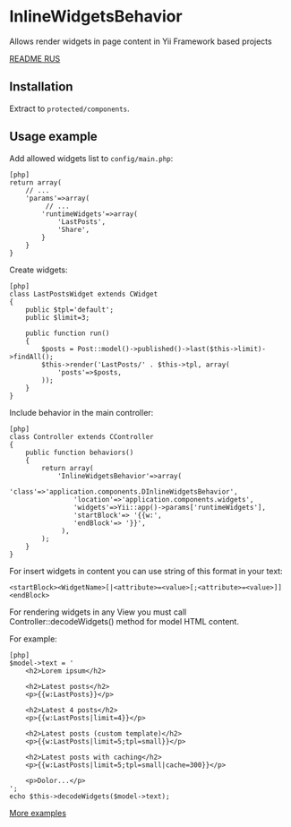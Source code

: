 InlineWidgetsBehavior
==========================
Allows render widgets in page content in Yii Framework based projects

[README RUS](http://www.elisdn.ru/blog/13/vstraivaem-vidjeti-v-tekst-stranici-v-yii)

Installation
------------

Extract to `protected/components`.

Usage example
-------------

Add allowed widgets list to `config/main.php`:
~~~
[php]
return array(
    // ...
    'params'=>array(
         // ...
        'runtimeWidgets'=>array(
            'LastPosts',
            'Share',
        }
    }
}
~~~

Create widgets:
~~~
[php]
class LastPostsWidget extends CWidget
{
    public $tpl='default';
    public $limit=3;

    public function run()
    {
        $posts = Post::model()->published()->last($this->limit)->findAll();
        $this->render('LastPosts/' . $this->tpl, array(
            'posts'=>$posts,
        ));
    }
}
~~~

Include behavior in the main controller:
~~~
[php]
class Controller extends CController
{
    public function behaviors()
    {
        return array(
            'InlineWidgetsBehavior'=>array(
                'class'=>'application.components.DInlineWidgetsBehavior',
                'location'=>'application.components.widgets',                
                'widgets'=>Yii::app()->params['runtimeWidgets'],
                'startBlock'=> '{{w:',
                'endBlock'=> '}}',
             ),
        );
    }
}
~~~

For insert widgets in content you can use string of this format in your text:
~~~
<startBlock><WidgetName>[|<attribute>=<value>[;<attribute>=<value>]]<endBlock>
~~~

For rendering widgets in any View you must call Controller::decodeWidgets() method for model HTML content. 

For example:
~~~
[php]
$model->text = '
    <h2>Lorem ipsum</h2>
    
    <h2>Latest posts</h2>
    <p>{{w:LastPosts}}</p>
    
    <h2>Latest 4 posts</h2>
    <p>{{w:LastPosts|limit=4}}</p>
    
    <h2>Latest posts (custom template)</h2>
    <p>{{w:LastPosts|limit=5;tpl=small}}</p>
    
    <h2>Latest posts with caching</h2>    
    <p>{{w:LastPosts|limit=5;tpl=small|cache=300}}</p>
    
    <p>Dolor...</p>
';
echo $this->decodeWidgets($model->text);
~~~

[More examples](http://www.elisdn.ru/blog/13/vstraivaem-vidjeti-v-tekst-stranici-v-yii)